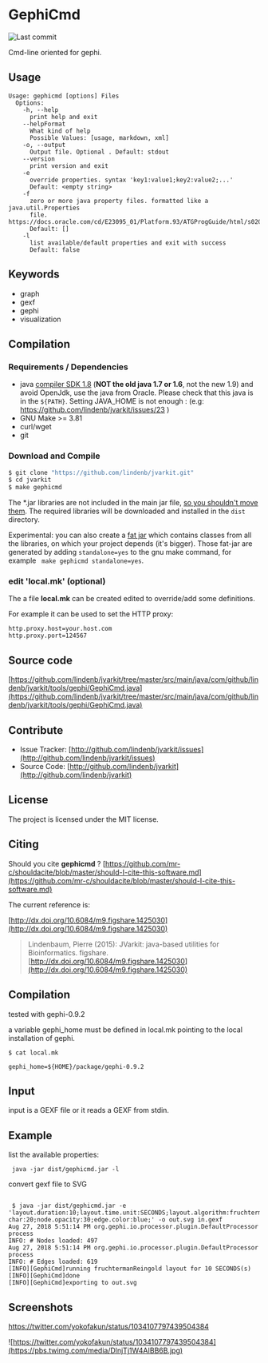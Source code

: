 # GephiCmd

![Last commit](https://img.shields.io/github/last-commit/lindenb/jvarkit.png)

Cmd-line oriented for gephi.


## Usage

```
Usage: gephicmd [options] Files
  Options:
    -h, --help
      print help and exit
    --helpFormat
      What kind of help
      Possible Values: [usage, markdown, xml]
    -o, --output
      Output file. Optional . Default: stdout
    --version
      print version and exit
    -e
      override properties. syntax 'key1:value1;key2:value2;...'
      Default: <empty string>
    -f
      zero or more java property files. formatted like a java.util.Properties 
      file. https://docs.oracle.com/cd/E23095_01/Platform.93/ATGProgGuide/html/s0204propertiesfileformat01.html
      Default: []
    -l
      list available/default properties and exit with success
      Default: false

```


## Keywords

 * graph
 * gexf
 * gephi
 * visualization


## Compilation

### Requirements / Dependencies

* java [compiler SDK 1.8](http://www.oracle.com/technetwork/java/index.html) (**NOT the old java 1.7 or 1.6**, not the new 1.9) and avoid OpenJdk, use the java from Oracle. Please check that this java is in the `${PATH}`. Setting JAVA_HOME is not enough : (e.g: https://github.com/lindenb/jvarkit/issues/23 )
* GNU Make >= 3.81
* curl/wget
* git


### Download and Compile

```bash
$ git clone "https://github.com/lindenb/jvarkit.git"
$ cd jvarkit
$ make gephicmd
```

The *.jar libraries are not included in the main jar file, [so you shouldn't move them](https://github.com/lindenb/jvarkit/issues/15#issuecomment-140099011 ).
The required libraries will be downloaded and installed in the `dist` directory.

Experimental: you can also create a [fat jar](https://stackoverflow.com/questions/19150811/) which contains classes from all the libraries, on which your project depends (it's bigger). Those fat-jar are generated by adding `standalone=yes` to the gnu make command, for example ` make gephicmd standalone=yes`.

### edit 'local.mk' (optional)

The a file **local.mk** can be created edited to override/add some definitions.

For example it can be used to set the HTTP proxy:

```
http.proxy.host=your.host.com
http.proxy.port=124567
```
## Source code 

[https://github.com/lindenb/jvarkit/tree/master/src/main/java/com/github/lindenb/jvarkit/tools/gephi/GephiCmd.java](https://github.com/lindenb/jvarkit/tree/master/src/main/java/com/github/lindenb/jvarkit/tools/gephi/GephiCmd.java)


## Contribute

- Issue Tracker: [http://github.com/lindenb/jvarkit/issues](http://github.com/lindenb/jvarkit/issues)
- Source Code: [http://github.com/lindenb/jvarkit](http://github.com/lindenb/jvarkit)

## License

The project is licensed under the MIT license.

## Citing

Should you cite **gephicmd** ? [https://github.com/mr-c/shouldacite/blob/master/should-I-cite-this-software.md](https://github.com/mr-c/shouldacite/blob/master/should-I-cite-this-software.md)

The current reference is:

[http://dx.doi.org/10.6084/m9.figshare.1425030](http://dx.doi.org/10.6084/m9.figshare.1425030)

> Lindenbaum, Pierre (2015): JVarkit: java-based utilities for Bioinformatics. figshare.
> [http://dx.doi.org/10.6084/m9.figshare.1425030](http://dx.doi.org/10.6084/m9.figshare.1425030)


## Compilation

tested with gephi-0.9.2

a variable gephi_home must be defined in local.mk pointing to the local installation of gephi.

```
$ cat local.mk

gephi_home=${HOME}/package/gephi-0.9.2
```


## Input

input is a GEXF file or it reads a GEXF from stdin.

## Example

list the available properties:

```
 java -jar dist/gephicmd.jar -l
```


convert gexf file to SVG

```
 
 $ java -jar dist/gephicmd.jar -e 'layout.duration:10;layout.time.unit:SECONDS;layout.algorithm:fruchtermanReingold;node.label.show:true;node.label.outline.opacity:15;node.label.shorten:true;edge.label.max-char:20;node.opacity:30;edge.color:blue;' -o out.svg in.gexf
Aug 27, 2018 5:51:14 PM org.gephi.io.processor.plugin.DefaultProcessor process
INFO: # Nodes loaded: 497
Aug 27, 2018 5:51:14 PM org.gephi.io.processor.plugin.DefaultProcessor process
INFO: # Edges loaded: 619
[INFO][GephiCmd]running fruchtermanReingold layout for 10 SECONDS(s)
[INFO][GephiCmd]done
[INFO][GephiCmd]exporting to out.svg

```

## Screenshots

https://twitter.com/yokofakun/status/1034107797439504384

![https://twitter.com/yokofakun/status/1034107797439504384](https://pbs.twimg.com/media/DlnjTj1W4AIBB6B.jpg)



